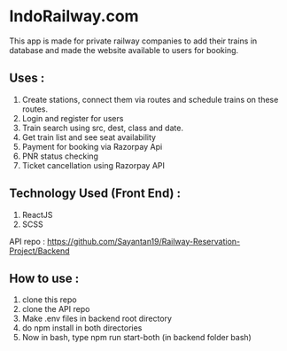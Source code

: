 # IndoRailway.com

This app is made for private railway companies to add their trains in database and made the website available to users for booking.

## Uses : 
1. Create stations, connect them via routes and schedule trains on these routes.
2. Login and register for users
3. Train search using src, dest, class and date.
4. Get train list and see seat availability
5. Payment for booking via Razorpay Api
6. PNR status checking
7. Ticket cancellation using Razorpay API

## Technology Used (Front End) : 

1. ReactJS
2. SCSS

API repo : https://github.com/Sayantan19/Railway-Reservation-Project/Backend

## How to use : 
1. clone this repo
2. clone the API repo
3. Make .env files in backend root directory
4. do npm install in both directories
5. Now in bash, type npm run start-both (in backend folder bash)

